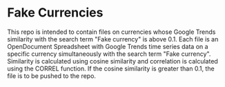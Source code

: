 # Fake Currencies
This repo is intended to contain files on currencies whose Google Trends similarity with the search term "Fake currency" is above 0.1. Each file is an OpenDocument Spreadsheet with Google Trends time series data on a specific currency simultaneously with the search term "Fake currency". Similarity is calculated using cosine similarity and correlation is calculated using the CORREL function. If the cosine similarity is greater than 0.1, the file is to be pushed to the repo.

